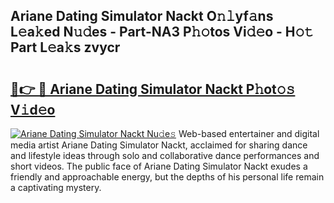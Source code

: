 ## Ariane Dating Simulator Nackt O𝚗𝚕yf𝚊ns L𝚎a𝚔ed N𝚞𝚍es - Part-NA3 P𝚑𝚘tos Vi𝚍𝚎o - H𝚘𝚝 Part L𝚎a𝚔s zvycr

# <h2><a href="http://kf6pomw.oniu.top/?m=Ariane+Dating+Simulator+Nackt">🔗👉 🔴 Ariane Dating Simulator Nackt P𝚑ot𝚘𝚜 V𝚒d𝚎o</a></h2>

[![Ariane Dating Simulator Nackt Nu𝚍e𝚜](https://i.imgur.com/0qMVB7G.gif)](http://kf6pomw.oniu.top/?m=Ariane+Dating+Simulator+Nackt)
Web-based entertainer and digital media artist Ariane Dating Simulator Nackt, acclaimed for sharing dance and lifestyle ideas through solo and collaborative dance performances and short videos. The public face of Ariane Dating Simulator Nackt exudes a friendly and approachable energy, but the depths of his personal life remain a captivating mystery.  
